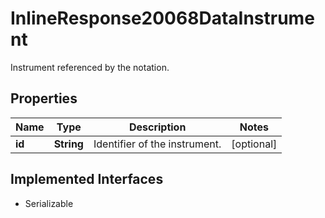

# InlineResponse20068DataInstrument

Instrument referenced by the notation.

## Properties

Name | Type | Description | Notes
------------ | ------------- | ------------- | -------------
**id** | **String** | Identifier of the instrument. |  [optional]


## Implemented Interfaces

* Serializable



